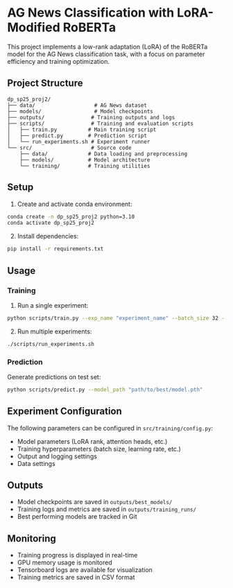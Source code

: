 # AG News Classification with LoRA-Modified RoBERTa

This project implements a low-rank adaptation (LoRA) of the RoBERTa model for the AG News classification task, with a focus on parameter efficiency and training optimization.

## Project Structure

```
dp_sp25_proj2/
├── data/                   # AG News dataset
├── models/                 # Model checkpoints
├── outputs/               # Training outputs and logs
├── scripts/               # Training and evaluation scripts
│   ├── train.py          # Main training script
│   ├── predict.py        # Prediction script
│   └── run_experiments.sh # Experiment runner
└── src/                   # Source code
    ├── data/             # Data loading and preprocessing
    ├── models/           # Model architecture
    └── training/         # Training utilities
```

## Setup

1. Create and activate conda environment:
```bash
conda create -n dp_sp25_proj2 python=3.10
conda activate dp_sp25_proj2
```

2. Install dependencies:
```bash
pip install -r requirements.txt
```

## Usage

### Training

1. Run a single experiment:
```bash
python scripts/train.py --exp_name "experiment_name" --batch_size 32 --learning_rate 2e-4
```

2. Run multiple experiments:
```bash
./scripts/run_experiments.sh
```

### Prediction

Generate predictions on test set:
```bash
python scripts/predict.py --model_path "path/to/best/model.pth"
```

## Experiment Configuration

The following parameters can be configured in `src/training/config.py`:

- Model parameters (LoRA rank, attention heads, etc.)
- Training hyperparameters (batch size, learning rate, etc.)
- Output and logging settings
- Data settings

## Outputs

- Model checkpoints are saved in `outputs/best_models/`
- Training logs and metrics are saved in `outputs/training_runs/`
- Best performing models are tracked in Git

## Monitoring

- Training progress is displayed in real-time
- GPU memory usage is monitored
- Tensorboard logs are available for visualization
- Training metrics are saved in CSV format